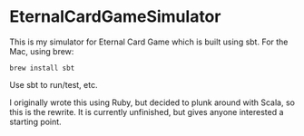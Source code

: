 # EternalCardGameSimulator


This is my simulator for Eternal Card Game which is built using sbt.  For the Mac, using brew:

```
brew install sbt
```

Use sbt to run/test, etc.

I originally wrote this using Ruby, but decided to plunk around with Scala, so this is the rewrite.
It is currently unfinished, but gives anyone interested a starting point.

